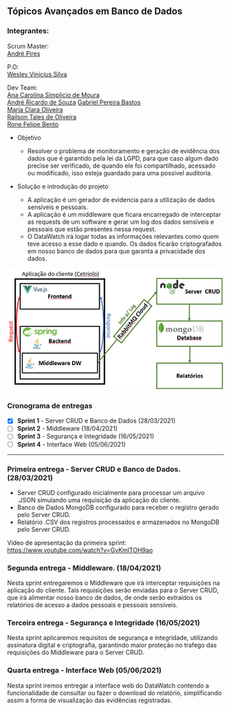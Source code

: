 ## Tópicos Avançados em Banco de Dados

### Integrantes:
  
Scrum Master:  
  [André Pires](https://www.linkedin.com/in/andr%C3%A9-pires-87558919b/)
    
P.O:  
  [Wesley Vinicius Silva](https://www.linkedin.com/in/wesley-vinicius-silva-8568a516b/)
    
Dev Team:  
  [Ana Carolina Simplicio de Moura](https://www.linkedin.com/in/ana-carolina-simplicio-de-moura-84bb49148/)  
  [André Ricardo de Souza](https://www.linkedin.com/in/andr%C3%A9-ricardo-souza-e-silva/)
  [Gabriel Pereira Bastos](https://www.linkedin.com/in/gabriel-pereira-bastos/)  
  [Maria Clara Oliveira](https://www.linkedin.com/in/oliveira-mclaraa/)  
  [Railson Tales de Oliveira](https://www.linkedin.com/in/railson-tales/)  
  [Rone Felipe Bento](https://www.linkedin.com/in/ronefellipebento/)

- Objetivo
  
  - Resolver o problema de monitoramento e geração de evidência dos dados que é garantido pela lei da LGPD, para que caso algum dado precise ser verificado, de quando ele foi compartilhado, acessado ou modificado, isso esteja guardado para uma possivel auditoria.

- Solução e introdução do projeto

  - A aplicação é um gerador de evidencia para a utilização de dados sensíveis e pessoais.
  - A aplicação é um middleware que ficara encarregado de interceptar as requests de um software e gerar um log dos dados sensíveis e pessoais que estão presentes nessa request.
  - O DataWatch irá logar todas as informações relevantes como quem teve acesso a esse dado e quando. Os dados ficarão criptografados em nosso banco de dados para que garanta a privacidade dos dados.
  
![](ArquiteturaDataWatch.png)  
  
### Cronograma de entregas

- [x] **Sprint 1** - Server CRUD e Banco de Dados (28/03/2021)
- [ ] **Sprint 2** - Middleware (18/04/2021)
- [ ] **Sprint 3** - Segurança e Integridade (16/05/2021)
- [ ] **Sprint 4** - Interface Web (05/06/2021)

-------------



### Primeira entrega - Server CRUD e Banco de Dados. (28/03/2021)

- Server CRUD configurado inicialmente para processar um arquivo .JSON simulando uma requisição da aplicação do cliente.
- Banco de Dados MongoDB configurado para receber o registro gerado pelo Server CRUD.
- Relatório .CSV dos registros processados e armazenados no MongoDB pelo Server CRUD.
  
Vídeo de apresentação da primeira sprint: https://www.youtube.com/watch?v=GvKmITOH9ao
  
### Segunda entrega - Middleware. (18/04/2021)
  
Nesta sprint entregaremos o Middleware que irá interceptar requisições na aplicação do cliente. Tais requisições serão enviadas para o Server CRUD, que irá alimentar nosso banco de dados, de onde serão extraídos os relatórios de acesso a dados pessoais e pessoais sensíveis.
  
### Terceira entrega - Segurança e Integridade (16/05/2021)
  
Nesta sprint aplicaremos requisitos de segurança e integridade, utilizando assinatura digital e criptografia, garantindo maior proteção no trafego das requisições do Middleware para o Server CRUD.
  
### Quarta entrega - Interface Web (05/06/2021)  
  
Nesta sprint iremos entregar a interface web do DataWatch contendo a funcionalidade de consultar ou fazer o download do relatório, simplificando assim a forma de visualização das evidências registradas.
